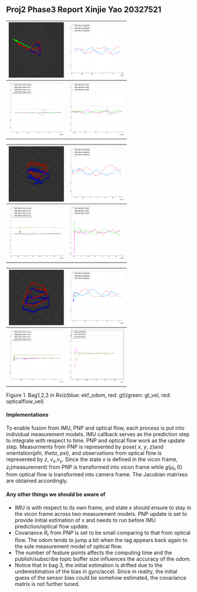 ## Proj2 Phase3 Report  Xinjie Yao 20327521

| <img src="./pic/pnpflow1.png"  width="150px" height="150px"> | <img src="./pic/p1_pos.png" width="150px" height="150px"> |
| :----------------------------------------------------------- | :-------------------------------------------------------: |
| <img src="./pic/p1_ori.png" width="150px" height="150px">    | <img src="./pic/p1_vel.png" width="150px" height="150px"> |

| <img src="./pic/pnpflow2.png"  width="150px" height="150px"> | <img src="./pic/p2_pos.png" width="150px" height="150px"> |
| :----------------------------------------------------------- | --------------------------------------------------------- |
| <img src="./pic/p2_ori.png" width="150px" height="150px">    | <img src="./pic/p2_vel.png" width="150px" height="150px"> |

| <img src="./pic/pnpflow3.png"  width="150px" height="150px"> | <img src="./pic/p3_pos.png" width="150px" height="150px"> |
| :----------------------------------------------------------- | --------------------------------------------------------- |
| <img src="./pic/p3_ori.png" width="150px" height="150px">    | <img src="./pic/p3_vel.png" width="150px" height="150px"> |

Figure 1. Bag1,2,3 in Rviz(blue: ekf_odom, red: gt)(green: gt_vel, red: opticalflow_vel)

#### Implementations

To enable fusion from IMU, PNP and optical flow, each process is put into individual measurement models. IMU callback serves as the prediction step to integrate with respect to time. PNP and optical flow work as the update step. Measurments from PNP is represented by pose( $x$, $y$, $z$)and orientation($phi$,  $theta$, $psi$), and observations from optical flow is represented by $z$, $v_x$,$v_y$. Since the state $x$ is defined in the vicon frame, $z_t$(measurement) from PNP is transformed into vicon frame while $g(\mu_t,0)$ from optical flow is transformed into camera frame.  The Jacobian matrixes are obtained accordingly.   

#### Any other things we should be aware of

- IMU is with respect to its own frame, and state $x$ should ensure to stay in the vicon frame across two measurement models.  PNP update is set to provide initial estimation of x and needs to run before IMU prediction/optical flow update. 
- Covariance $R_t$ from PNP is set to be small comparing to that from optical flow. The odom tends to jump a bit when the tag appears back again to the sole measurement model of optical flow.  
- The number of feature points affects the computing time and the publish/subscribe topic buffer size influences the accuracy of the odom. 
- Notice that in bag 3, the initial estimation is drifted due to the underestimation of the bias in gyro/accel. Since in reality, the initial guess of the sensor bias could be somehow estimated, the covariance matrix is not further tuned. 



